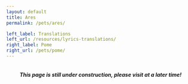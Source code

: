 ```yaml
---
layout: default
title: Ares
permalink: /pets/ares/

left_label: Translations
left_url: /resources/lyrics-translations/
right_label: Pome
right_url: /pets/pome/
---
```


<!-- !PAGE CONTENT! -->
<div id="page-pets-pome" class="w3-main" >
  <section id="profile" class="w3-container">
    <div style="display:flex; justify-content:center; gap:10px; align-items:center;">
      <h5><i class="fa fa-gear"></i>
      This page is still under construction, please visit at a later time!
      <i class="fa fa-gear"></i></h5>
    </div>
  </section>
</div>
